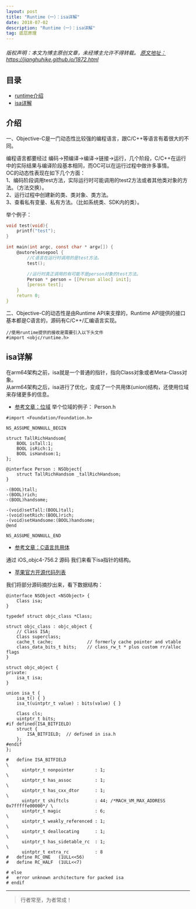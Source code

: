 ```yaml
---
layout: post
title: "Runtime（一）：isa详解"
date: 2018-07-02
description: "Runtime（一）：isa详解"
tag: 底层原理
---
```



<h6>
  版权声明：本文为博主原创文章，未经博主允许不得转载。
  <a target="_blank" href="https://jianghuhike.github.io/1872.html">
  原文地址：https://jianghuhike.github.io/1872.html 
  </a>
</h6>




## 目录

- [runtime介绍](#content1)   
- [isa详解](#content2)   



<!-- ************************************************ -->
## <a id="content1"></a>介绍
一、Objective-C是一门动态性比较强的编程语言，跟C/C++等语言有着很大的不同。 

编程语言都要经过 编码->预编译->编译->链接->运行，几个阶段，C/C++在运行中的实际结果与编译阶段基本相同，而OC可以在运行过程中做许多事情。         
OC的动态性表现在如下几个方面：     
1、编码阶段调用test方法，实际运行时可能调用的test2方法或者其他类对象的方法。（方法交换）。     
2、运行过程中创建新的类、类对象、类方法。     
3、查看私有变量、私有方法。（比如系统类、SDK内的类）。     

举个例子：
```c
void test(void){
    printf("test");
}

int main(int argc, const char * argv[]) {
    @autoreleasepool {
        //C语言在运行时调用的是test方法。
        test();

        //运行时真正调用的有可能不是person对象的test方法。
        Person * person = [[Person alloc] init];
        [perosn test];
    }
    return 0;
}
```

二、Objective-C的动态性是由Runtime API来支撑的，Runtime API提供的接口基本都是C语言的，源码有C/C++/汇编语言实现。
```oc
//使用runtime提供的接收是需要引入以下头文件
#import <objc/runtime.h>
```

<!-- ************************************************ -->
## <a id="content2"></a>isa详解


在arm64架构之前，isa就是一个普通的指针，指向Class对象或者Meta-Class对象。    
从arm64架构之后，isa进行了优化，变成了一个共用体(union)结构，还使用位域来存储更多的信息。
- [参考文章：位域](https://jianghuhike.github.io/1862.html) 
举个位域的例子：
Person.h
```objc
#import <Foundation/Foundation.h>

NS_ASSUME_NONNULL_BEGIN

struct TallRichHandsom{
    BOOL isTall:1;
    BOOL isRich:1;
    BOOL isHandsom:1;
};

@interface Person : NSObject{
    struct TallRichHandsom _tallRichHandsom;
}

-(BOOL)tall;
-(BOOL)rich;
-(BOOL)handsome;

-(void)setTall:(BOOL)tall;
-(void)setRich:(BOOL)rich;
-(void)setHandsome:(BOOL)handsome;
@end

NS_ASSUME_NONNULL_END
```

- [参考文章：C语言共用体](https://jianghuhike.github.io/1863.html)      

通过 iOS_objc4-756.2 源码 我们来看下isa指针的结构。     
- [苹果官方开源代码列表](https://opensource.apple.com/tarballs/)   

我们将部分源码摘抄出来，看下数据结构：
```objc
@interface NSObject <NSObject> {
    Class isa;
}

typedef struct objc_class *Class;

struct objc_class : objc_object {
    // Class ISA;
    Class superclass;
    cache_t cache;             // formerly cache pointer and vtable
    class_data_bits_t bits;    // class_rw_t * plus custom rr/alloc flags
}

struct objc_object {
private:
    isa_t isa;
}

union isa_t {
    isa_t() { }
    isa_t(uintptr_t value) : bits(value) { }

    Class cls;
    uintptr_t bits;
#if defined(ISA_BITFIELD)
    struct {
        ISA_BITFIELD;  // defined in isa.h
    };
#endif
};

#   define ISA_BITFIELD                                                        \
      uintptr_t nonpointer        : 1;                                         \
      uintptr_t has_assoc         : 1;                                         \
      uintptr_t has_cxx_dtor      : 1;                                         \
      uintptr_t shiftcls          : 44; /*MACH_VM_MAX_ADDRESS 0x7fffffe00000*/ \
      uintptr_t magic             : 6;                                         \
      uintptr_t weakly_referenced : 1;                                         \
      uintptr_t deallocating      : 1;                                         \
      uintptr_t has_sidetable_rc  : 1;                                         \
      uintptr_t extra_rc          : 8
#   define RC_ONE   (1ULL<<56)
#   define RC_HALF  (1ULL<<7)

# else
#   error unknown architecture for packed isa
# endif
```



----------
>  行者常至，为者常成！



